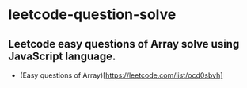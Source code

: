 # leetcode-question-solve
##  Leetcode easy questions of Array solve using JavaScript language.

- (Easy questions of Array)[https://leetcode.com/list/ocd0sbvh]
